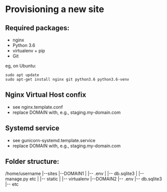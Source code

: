 Provisioning a new site
=======================

## Required packages:

* nginx
* Python 3.6
* virtualenv + pip
* Git

eg, on Ubuntu:
	
	sudo apt update
	sudo apt-get install nginx git python3.6 python3.6-venv

## Nginx Virtual Host confix

* see nginx.template.conf
* replace DOMAIN with, e.g., staging.my-domain.com

## Systemd service

* see gunicorn-systemd.template.service
* replace DOMAIN with, e.g., staging.my-domain.com

## Folder structure:

/home/username
|--sites
  |--DOMAIN1
  |  |-- .env
  |  |-- db.sqlite3
  |  |-- manage.py etc
  |  |-- static
  |  |-- virtualenv
  |--DOMAIN2
     |-- .env
     |-- db.sqlite3
     |-- etc 
